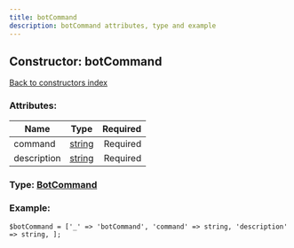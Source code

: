 ```yaml
---
title: botCommand
description: botCommand attributes, type and example
---
```

## Constructor: botCommand  
[Back to constructors index](index.md)



### Attributes:

| Name     |    Type       | Required |
|----------|:-------------:|---------:|
|command|[string](../types/string.md) | Required|
|description|[string](../types/string.md) | Required|



### Type: [BotCommand](../types/BotCommand.md)


### Example:

```
$botCommand = ['_' => 'botCommand', 'command' => string, 'description' => string, ];
```